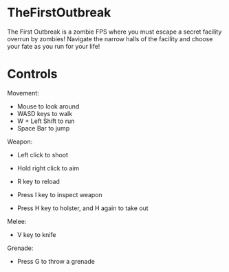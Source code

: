 # TheFirstOutbreak
The First Outbreak is a zombie FPS where you must escape a secret facility overrun by zombies! Navigate the narrow halls of the facility and choose your fate as you run for your life!

# Controls

Movement:

- Mouse to look around
- WASD keys to walk
- W + Left Shift to run
- Space Bar to jump

Weapon:

- Left click to shoot
- Hold right click to aim

- R key to reload

- Press I key to inspect weapon
- Press H key to holster, and H again to take out 

Melee:

- V key to knife

Grenade:

- Press G to throw a grenade









